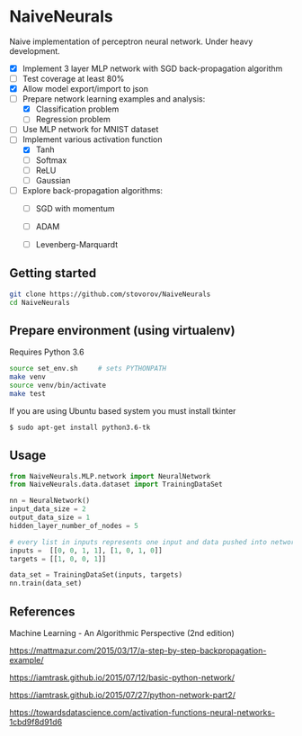 NaiveNeurals
============

Naive implementation of perceptron neural network. Under heavy development.


- [X] Implement 3 layer MLP network with SGD back-propagation algorithm
- [ ] Test coverage at least 80%
- [X] Allow model export/import to json
- [ ] Prepare network learning examples and analysis:
    - [X] Classification problem
    - [ ] Regression problem
- [ ] Use MLP network for MNIST dataset
- [ ] Implement various activation function
    - [x] Tanh
    - [ ] Softmax
    - [ ] ReLU
    - [ ] Gaussian
- [ ] Explore back-propagation algorithms:
    - [ ] SGD with momentum
    - [ ] ADAM
    - [ ] Levenberg-Marquardt



Getting started
---------------

```bash
git clone https://github.com/stovorov/NaiveNeurals
cd NaiveNeurals
```


Prepare environment (using virtualenv)
--------------------------------------

Requires Python 3.6

```bash
source set_env.sh     # sets PYTHONPATH
make venv
source venv/bin/activate
make test
```

If you are using Ubuntu based system you must install tkinter

```bash
$ sudo apt-get install python3.6-tk
```

Usage
-----

```python
from NaiveNeurals.MLP.network import NeuralNetwork
from NaiveNeurals.data.dataset import TrainingDataSet

nn = NeuralNetwork()
input_data_size = 2
output_data_size = 1
hidden_layer_number_of_nodes = 5

# every list in inputs represents one input and data pushed into network
inputs =  [[0, 0, 1, 1], [1, 0, 1, 0]]
targets = [[1, 0, 0, 1]]

data_set = TrainingDataSet(inputs, targets)
nn.train(data_set)
```


References
----------

Machine Learning - An Algorithmic Perspective (2nd edition)

https://mattmazur.com/2015/03/17/a-step-by-step-backpropagation-example/

https://iamtrask.github.io/2015/07/12/basic-python-network/

https://iamtrask.github.io/2015/07/27/python-network-part2/

https://towardsdatascience.com/activation-functions-neural-networks-1cbd9f8d91d6


